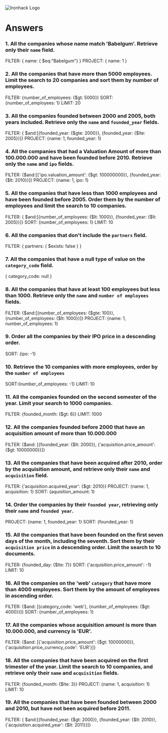 ![Ironhack Logo](https://i.imgur.com/1QgrNNw.png)

# Answers

### 1. All the companies whose name match 'Babelgum'. Retrieve only their `name` field.

FILTER: { name: { $eq:"Babelgum"} }
PROJECT: { name: 1 }

### 2. All the companies that have more than 5000 employees. Limit the search to 20 companies and sort them by **number of employees**.

FILTER: {number_of_employees: {$gt: 5000}}
SORT: {number_of_employees: 1}
LIMIT: 20

### 3. All the companies founded between 2000 and 2005, both years included. Retrieve only the `name` and `founded_year` fields.

FILTER: { $and:[{founded_year: {$gte: 2000}}, {founded_year: {$lte: 2005}}]}
PROJECT: {name: 1, founded_year: 1}

### 4. All the companies that had a Valuation Amount of more than 100.000.000 and have been founded before 2010. Retrieve only the `name` and `ipo` fields.

FILTER: {$and:[{'ipo.valuation_amount': {$gt: 100000000}}, {founded_year: {$lt: 2010}}]}
PROJECT: {name: 1, ipo: 1}

### 5. All the companies that have less than 1000 employees and have been founded before 2005. Order them by the number of employees and limit the search to 10 companies.

FILTER: { $and:[{number_of_employees: {$lt: 1000}}, {founded_year: {$lt: 2005}}]}
SORT: {number_of_employees: 1}
LIMIT: 10

### 6. All the companies that don't include the `partners` field.

FILTER: { partners: { $exists: false } }

### 7. All the companies that have a null type of value on the `category_code` field.

{ category_code: null }

### 8. All the companies that have at least 100 employees but less than 1000. Retrieve only the `name` and `number of employees` fields.

FILTER: {$and:[{number_of_employees: {$gte: 100}}, {number_of_employees: {$lt: 1000}}]}
PROJECT: {name: 1, number_of_employees: 1}

### 9. Order all the companies by their IPO price in a descending order.

SORT: {ipo: -1}

### 10. Retrieve the 10 companies with more employees, order by the `number of employees`

SORT:{number_of_employees: -1}
LIMIT: 10

### 11. All the companies founded on the second semester of the year. Limit your search to 1000 companies.

FILTER: {founded_month: {$gt: 6}}
LIMIT: 1000

### 12. All the companies founded before 2000 that have an acquisition amount of more than 10.000.000

FILTER: {$and: [{founded_year: {$lt: 2000}}, {'acquisition.price_amount': {$gt: 10000000}}]}

### 13. All the companies that have been acquired after 2010, order by the acquisition amount, and retrieve only their `name` and `acquisition` field.

FILTER: {'acquisition.acquired_year': {$gt: 2010}}
PROJECT: {name: 1, acquisition: 1}
SORT: {aquisition_amount: 1}

### 14. Order the companies by their `founded year`, retrieving only their `name` and `founded year`.

PROJECT: {name: 1, founded_year: 1}
SORT: {founded_year: 1}

### 15. All the companies that have been founded on the first seven days of the month, including the seventh. Sort them by their `acquisition price` in a descending order. Limit the search to 10 documents.

FILTER: {founded_day: {$lte: 7}}
SORT: {'acquisition.price_amount': -1}
LIMIT: 10

### 16. All the companies on the 'web' `category` that have more than 4000 employees. Sort them by the amount of employees in ascending order.

FILTER: {$and: [{category_code: 'web'}, {number_of_employees: {$gt: 4000}}]}
SORT: {number_of_employees: 1}


### 17. All the companies whose acquisition amount is more than 10.000.000, and currency is 'EUR'.

FILTER: {$and: [{'acquisition.price_amount': {$gt: 10000000}}, {'acquisition.price_currency_code': 'EUR'}]}

### 18. All the companies that have been acquired on the first trimester of the year. Limit the search to 10 companies, and retrieve only their `name` and `acquisition` fields.

FILTER: {founded_month: {$lte: 3}}
PROJECT: {name: 1, acquisition: 1}
LIMIT: 10

### 19. All the companies that have been founded between 2000 and 2010, but have not been acquired before 2011.

FILTER: { $and:[{founded_year: {$gt: 2000}}, {founded_year: {$lt: 2010}}, {'acquisition.acquired_year': {$lt: 2011}}]}
